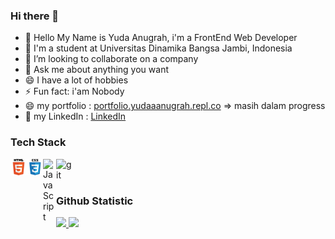 ### Hi there 👋

- 🔭 Hello My Name is Yuda Anugrah, i'm a FrontEnd Web Developer
- 🌱 I'm a student at Universitas Dinamika Bangsa Jambi, Indonesia
- 👯 I’m looking to collaborate on a company
- 💬 Ask me about anything you want
- 😄 I have a lot of hobbies
- ⚡ Fun fact: i'am Nobody
- 😄 my portfolio : <a href="https://portfolio.yudaaanugrah.repl.co" target="blank">portfolio.yudaaanugrah.repl.co</a> => masih dalam progress
- 💬 my LinkedIn : <a href="linkedin.com/in/yuda-anugrah-6314bb24b">LinkedIn</a>


### Tech Stack
<a title = "HTML5" href="https://www.w3.org/html/" target="_blank"><img align="left" alt="HTML5" width="26px" src="https://raw.githubusercontent.com/github/explore/80688e429a7d4ef2fca1e82350fe8e3517d3494d/topics/html/html.png" /></a>

<a title = "CSS3" href="https://www.w3schools.com/css/" target="_blank"><img align="left" alt="CSS3" width="26px" src="https://raw.githubusercontent.com/github/explore/80688e429a7d4ef2fca1e82350fe8e3517d3494d/topics/css/css.png" /></a>

<a href="#"><img align="left" alt="JavaScript" title="JavaScript" width="21px" src="https://upload.wikimedia.org/wikipedia/commons/9/99/Unofficial_JavaScript_logo_2.svg" /></a>  

<a href="https://git-scm.com/" target="_blank"> <img align="left" alt="git" width="26px" src="https://www.vectorlogo.zone/logos/git-scm/git-scm-icon.svg"/> </a>
  <br>
  <br>

### Github Statistic
<p align="left">
<a href="https://github.com/Yyuud1">
  <img width="400px" src="https://github-readme-stats-eight-theta.vercel.app/api?username=Yyuud1&show_icons=true&theme=algolia&include_all_commits=true&count_private=true"/>
  <img width="400px" src="https://github-readme-stats-eight-theta.vercel.app/api/top-langs/?username=Yyuud1&layout=compact&langs_count=8&theme=algolia"/>
</a>
</p>

